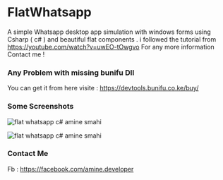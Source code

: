 # FlatWhatsapp
A simple Whatsapp desktop app simulation with windows forms using Csharp ( c# ) and beautiful flat components . i followed the tutorial from https://youtube.com/watch?v=uwEO-tOwgvo For any more information Contact me !

### Any Problem with missing bunifu Dll
You can get it from here
visite : https://devtools.bunifu.co.ke/buy/

### Some Screenshots

![flat whatsapp c# amine smahi](https://cloud.githubusercontent.com/assets/24621701/25762547/1256eec0-31d7-11e7-8b40-39df06f9cc86.png)

![flat whatsapp c# amine smahi](https://cloud.githubusercontent.com/assets/24621701/25762580/2f1c05cc-31d7-11e7-9a0e-1e797968df05.png)

### Contact Me
Fb : https://facebook.com/amine.developer
